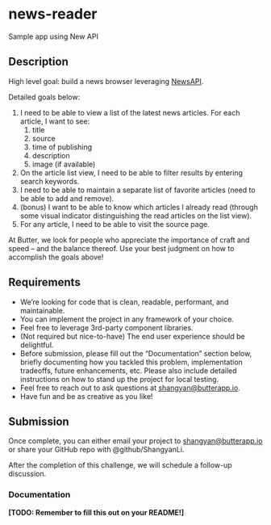 # news-reader
Sample app using New API 

## Description

High level goal: build a news browser leveraging [NewsAPI](https://newsapi.org/).

Detailed goals below:

1. I need to be able to view a list of the latest news articles. For each article, I want to see:
    1. title
    2. source
    3. time of publishing
    4. description
    5. image (if available)
2. On the article list view, I need to be able to filter results by entering search keywords.
3. I need to be able to maintain a separate list of favorite articles (need to be able to add and remove).
4. (bonus) I want to be able to know which articles I already read (through some visual indicator distinguishing the read articles on the list view).
5. For any article, I need to be able to visit the source page.

At Butter, we look for people who appreciate the importance of craft and speed – and the balance thereof. Use your best judgment on how to accomplish the goals above!

## Requirements

- We’re looking for code that is clean, readable, performant, and maintainable.
- You can implement the project in any framework of your choice.
- Feel free to leverage 3rd-party component libraries.
- (Not required but nice-to-have) The end user experience should be delightful.
- Before submission, please fill out the “Documentation” section below, briefly documenting how you tackled this problem, implementation tradeoffs, future enhancements, etc. Please also include detailed instructions on how to stand up the project for local testing.
- Feel free to reach out to ask questions at shangyan@butterapp.io.
- Have fun and be as creative as you like!

## Submission

Once complete, you can either email your project to shangyan@butterapp.io or share your GitHub repo with @github/ShangyanLi.

After the completion of this challenge, we will schedule a follow-up discussion.

### Documentation

**[TODO: Remember to fill this out on your README!]**